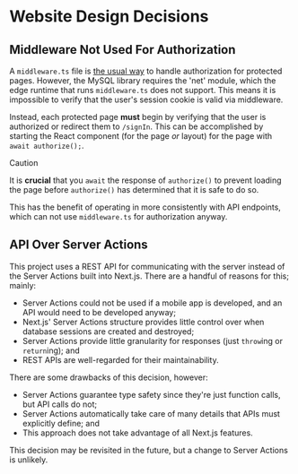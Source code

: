 # Website Design Decisions

## Middleware Not Used For Authorization
A `middleware.ts` file is [the usual way](https://nextjs.org/docs/pages/building-your-application/authentication#protecting-routes-with-middleware) to handle authorization for protected pages. However, the MySQL library requires the 'net' module, which the edge runtime that runs `middleware.ts` does not support. This means it is impossible to verify that the user's session cookie is valid via middleware. 

Instead, each protected page **must** begin by verifying that the user is authorized or redirect them to `/signIn`. This can be accomplished by starting the React component (for the page *or* layout) for the page with `await authorize();`.
> [!CAUTION]
> It is **crucial** that you `await` the response of `authorize()` to prevent loading the page before `authorize()` has determined that it is safe to do so.

This has the benefit of operating in more consistently with API endpoints, which can not use `middleware.ts` for authorization anyway.

## API Over Server Actions
This project uses a REST API for communicating with the server instead of the Server Actions built into Next.js. There are a handful of reasons for this; mainly:
  - Server Actions could not be used if a mobile app is developed, and an API would need to be developed anyway;
  - Next.js' Server Actions structure provides little control over when database sessions are created and destroyed; 
  - Server Actions provide little granularity for responses (just `throw`ing or `return`ing); and
  - REST APIs are well-regarded for their maintainability.

There are some drawbacks of this decision, however:
  - Server Actions guarantee type safety since they're just function calls, but API calls do not;
  - Server Actions automatically take care of many details that APIs must explicitly define; and
  - This approach does not take advantage of all Next.js features.

This decision may be revisited in the future, but a change to Server Actions is unlikely.